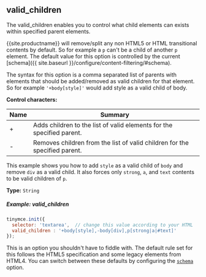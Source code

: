 ## valid_children

The valid_children enables you to control what child elements can exists within specified parent elements.

{{site.productname}} will remove/split any non HTML5 or HTML transitional contents by default. So for example a `p` can't be a child of another `p` element. The default value for this option is controlled by the current [schema]({{ site.baseurl }}/configure/content-filtering/#schema).

The syntax for this option is a comma separated list of parents with elements that should be added/removed as valid children for that element. So for example `'+body[style]'` would add style as a valid child of body.

**Control characters:**

| Name | Summary          |
|------|------------------|
| +    | Adds children to the list of valid elements for the specified parent. |
| -    | Removes children from the list of valid children for the specified parent. |

This example shows you how to add `style` as a valid child of `body` and remove `div` as a valid child. It also forces only `strong`, `a`, and `text` contents to be valid children of `p`.

**Type:** `String`

##### Example: valid_children

```js
tinymce.init({
  selector: 'textarea',  // change this value according to your HTML
  valid_children : '+body[style],-body[div],p[strong|a|#text]'
});
```

This is an option you shouldn't have to fiddle with. The default rule set for this follows the HTML5 specification and some legacy elements from HTML4. You can switch between these defaults by configuring the [`schema`](#scheme) option.

